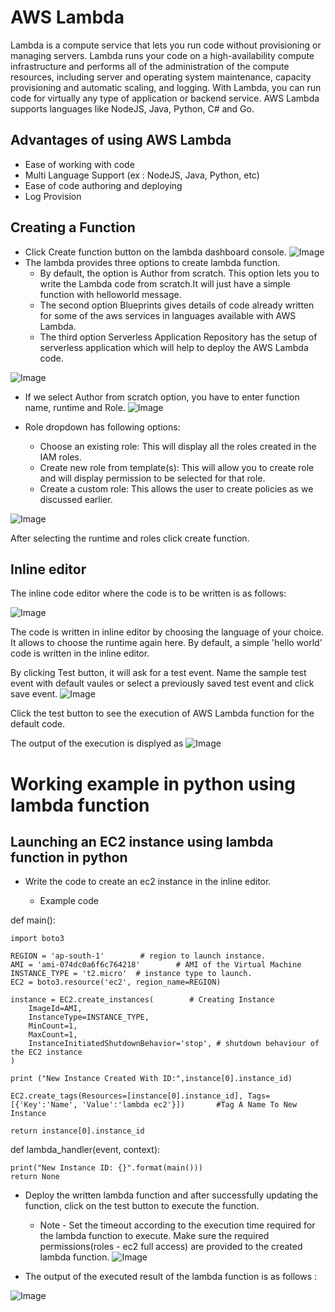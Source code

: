 # AWS Lambda

Lambda is a compute service that lets you run code without provisioning or managing servers. 
Lambda runs your code on a high-availability compute infrastructure and performs all of the 
administration of the compute resources, including server and operating system maintenance, capacity provisioning and automatic scaling, and logging. 
With Lambda, you can run code for virtually any type of application or backend service.
AWS Lambda supports languages like NodeJS, Java, Python, C# and Go.

## Advantages of using AWS Lambda

- Ease of working with code 
- Multi Language Support (ex : NodeJS, Java, Python, etc)
- Ease of code authoring and deploying
- Log Provision

## Creating a Function

- Click Create function button on the lambda dashboard console.
![Image](https://github.com/sudhan1704/raw_images/blob/main/1.png?raw=true)
- The lambda provides three options to create lambda function.
    - By default, the option is Author from scratch. This option lets you to write the
Lambda code from scratch.It will just have a simple function with helloworld message. 
    - The second option Blueprints gives details of code already written for some of the aws services in languages available
with AWS Lambda. 
    - The third option Serverless Application Repository has the setup of serverless application
which will help to deploy the AWS Lambda code.

![Image](https://github.com/sudhan1704/raw_images/blob/main/2.png?raw=true)

- If we select Author from scratch option, you have to enter function name, runtime and
Role. 
![Image](https://github.com/sudhan1704/raw_images/blob/main/3.png?raw=true)

- Role dropdown has following options:
   - Choose an existing role: This will display all the roles created in the IAM roles.
    - Create new role from template(s): This will allow you to create role and will display permission to be selected for that role. 
    - Create a custom role: This allows the user to create policies as we discussed earlier.

![Image](https://github.com/sudhan1704/raw_images/blob/main/4.png?raw=true)

After selecting the runtime and roles click create function.

## Inline editor

The inline code editor where the code is to be written is as follows:

![Image](https://github.com/sudhan1704/raw_images/blob/main/5.png?raw=true)

The code is written in inline editor by choosing the language of your choice. It allows to choose
the runtime again here. By default, a simple 'hello world' code is written in the inline editor.


By clicking Test button, it will ask for a test event. Name the sample test event with default vaules or select a previously saved test event and click save event.
![Image](https://github.com/sudhan1704/raw_images/blob/main/7.png?raw=true)

Click the test button to see the execution of AWS Lambda
function for the default code.


The output of the execution is displyed as
![Image](https://github.com/sudhan1704/raw_images/blob/main/8.png?raw=true)


# Working example in python using lambda function

## Launching an EC2 instance using lambda function in python

- Write the code to create an ec2 instance in the inline editor.

    - Example code
    
def main():

    import boto3
    
    REGION = 'ap-south-1'        # region to launch instance.
    AMI = 'ami-074dc0a6f6c764218'        # AMI of the Virtual Machine
    INSTANCE_TYPE = 't2.micro'  # instance type to launch.
    EC2 = boto3.resource('ec2', region_name=REGION)

    instance = EC2.create_instances(        # Creating Instance
        ImageId=AMI,
        InstanceType=INSTANCE_TYPE,
        MinCount=1,                         
        MaxCount=1,
        InstanceInitiatedShutdownBehavior='stop', # shutdown behaviour of the EC2 instance
    )

    print ("New Instance Created With ID:",instance[0].instance_id)
    
    EC2.create_tags(Resources=[instance[0].instance_id], Tags=[{'Key':'Name', 'Value':'lambda ec2'}])       #Tag A Name To New Instance
    
    return instance[0].instance_id
    
def lambda_handler(event, context):

    print("New Instance ID: {}".format(main()))
    return None
    
- Deploy the written lambda function and after successfully updating the function, click on the test button to execute the function.

    - Note - Set the timeout according to the execution time required for the lambda function to execute. Make sure the required permissions(roles - ec2 full access) 
  are provided to the created lambda function.
  ![Image](https://github.com/sudhan1704/raw_images/blob/main/10.png?raw=true)
  
- The output of the executed result of the lambda function is as follows :

 ![Image](https://github.com/sudhan1704/raw_images/blob/main/9.png?raw=true)
 
 
 
 
 
 
        

































